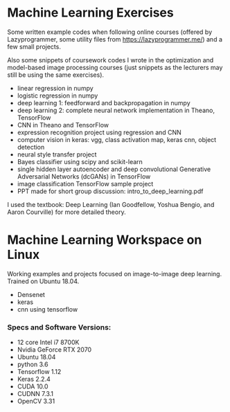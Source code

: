 # Machine Learning Exercises
Some written example codes when following online courses (offered by Lazyprogrammer, some utility files from https://lazyprogrammer.me/) and a few small projects.

Also some snippets of coursework codes I wrote in the optimization and model-based image processing courses (just snippets as the lecturers may still be using the same exercises).

* linear regression in numpy
* logistic regression in numpy
* deep learning 1: feedforward and backpropagation in numpy
* deep learning 2: complete neural network implementation in Theano, TensorFlow
* CNN in Theano and TensorFlow
* expression recognition project using regression and CNN
* computer vision in keras: vgg, class activation map, keras cnn, object detection
* neural style transfer project
* Bayes classifier using scipy and scikit-learn
* single hidden layer autoencoder and deep convolutional Generative Adversarial Networks (dcGANs) in TensorFlow
* image classification TensorFlow sample project
* PPT made for short group discussion: intro_to_deep_learning.pdf

I used the textbook: Deep Learning (Ian Goodfellow, Yoshua Bengio, and Aaron Courville) for more detailed theory.

# Machine Learning Workspace on Linux
Working examples and projects focused on image-to-image deep learning. Trained on Ubuntu 18.04.
* Densenet
* keras
* cnn using tensorflow

### Specs and Software Versions:
- 12 core Intel i7 8700K
- Nvidia GeForce RTX 2070
- Ubuntu 18.04
- python 3.6
- Tensorflow 1.12
- Keras 2.2.4
- CUDA 10.0 
- CUDNN 7.3.1 
- OpenCV 3.31

